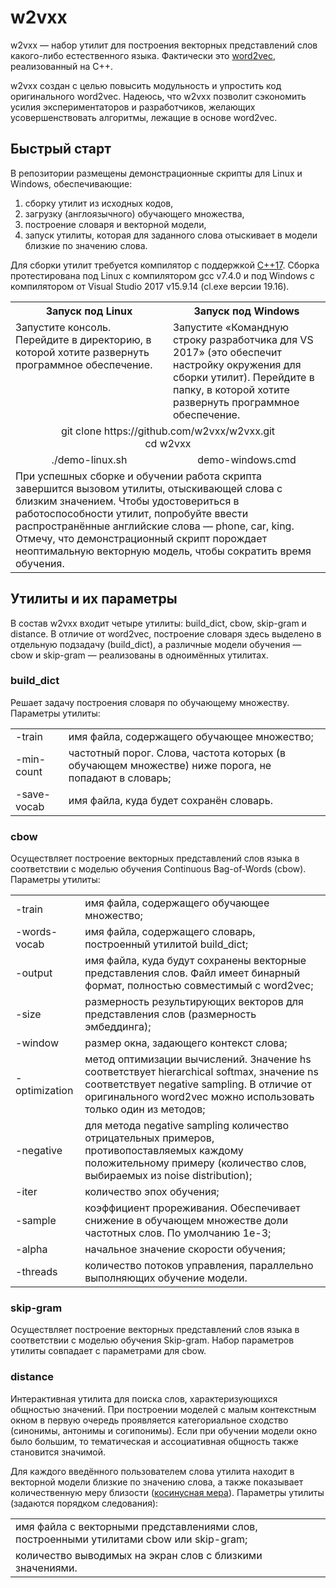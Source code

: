 # w2vxx
w2vxx — набор утилит для построения векторных представлений слов какого-либо естественного языка. Фактически это [word2vec](https://ru.wikipedia.org/wiki/Word2vec), реализованный на C++.

w2vxx создан с целью повысить модульность и упростить код оригинального word2vec. Надеюсь, что w2vxx позволит сэкономить усилия экспериментаторов и разработчиков, желающих усовершенствовать алгоритмы, лежащие в основе word2vec.

## Быстрый старт
В репозитории размещены демонстрационные скрипты для Linux и Windows, обеспечивающие:
1. сборку утилит из исходных кодов, 
2. загрузку (англоязычного) обучающего множества,
3. построение словаря и векторной модели,
4. запуск утилиты, которая для заданного слова отыскивает в модели близкие по значению слова.

Для сборки утилит требуется компилятор с поддержкой [C++17](https://ru.wikipedia.org/wiki/C%2B%2B17). Сборка протестирована под Linux с компилятором gcc v7.4.0 и под Windows с компилятором от Visual Studio 2017 v15.9.14 (cl.exe версии 19.16).

<table>
  <tr>
    <th width="50%">Запуск под Linux</th>
    <th>Запуск под Windows</th>
  </tr>
  <tr>
    <td valign="top">Запустите консоль. Перейдите в директорию, в которой хотите развернуть программное обеспечение.</td>
    <td>Запустите «Командную строку разработчика для VS 2017» (это обеспечит настройку окружения для сборки утилит). Перейдите в папку, в которой хотите развернуть программное обеспечение.</td>
  </tr>
  <tr>
    <td colspan="2" align="center">git clone https://github.com/w2vxx/w2vxx.git<br/>cd w2vxx</td>
  </tr>
  <tr>
    <td align="center">./demo-linux.sh</td>
    <td align="center">demo-windows.cmd</td>
  </tr>
  <tr>
    <td colspan="2">При успешных сборке и обучении работа скрипта завершится вызовом утилиты, отыскивающей слова с близким значением. Чтобы удостовериться в работоспособности утилит, попробуйте ввести распространённые английские слова — phone, car, king. Отмечу, что демонстрационный скрипт порождает неоптимальную векторную модель, чтобы сократить время обучения.</td>
  </tr>
</table>

## Утилиты и их параметры
В состав w2vxx входит четыре утилиты: build_dict, cbow, skip-gram и distance. В отличие от word2vec, построение словаря здесь выделено в отдельную подзадачу (build_dict), а различные модели обучения — cbow и skip-gram — реализованы в одноимённых утилитах.

### build_dict
Решает задачу построения словаря по обучающему множеству. Параметры утилиты:

<table>
  <tr>
    <td>-train</td><td>имя файла, содержащего обучающее множество;</td>
  </tr>
  <tr>
    <td>-min-count</td><td>частотный порог. Слова, частота которых (в обучающем множестве) ниже порога, не попадают в словарь;</td>
  </tr>
  <tr>
    <td>-save-vocab</td><td>имя файла, куда будет сохранён словарь.</td>
  </tr>
</table>

### cbow
Осуществляет построение векторных представлений слов языка в соответствии с моделью обучения Continuous Bag-of-Words (cbow). Параметры утилиты:

<table>
  <tr>
    <td>-train</td><td>имя файла, содержащего обучающее множество;</td>
  </tr>
  <tr>
    <td>-words-vocab</td><td>имя файла, содержащего словарь, построенный утилитой build_dict;</td>
  </tr>
  <tr>
    <td>-output</td><td>имя файла, куда будут сохранены векторные представления слов. Файл имеет бинарный формат, полностью совместимый с word2vec;</td>
  </tr>
  <tr>
    <td>-size</td><td>размерность результирующих векторов для представления слов (размерность эмбеддинга);</td>
  </tr>
  <tr>
    <td>-window</td><td>размер окна, задающего контекст слова;</td>
  </tr>
  <tr>
    <td>-optimization</td><td>метод оптимизации вычислений. Значение hs соответствует hierarchical softmax, значение ns соответствует negative sampling. В отличие от оригинального word2vec можно использовать только один из методов;</td>
  </tr>
  <tr>
    <td>-negative</td><td>для метода negative sampling количество отрицательных примеров, противопоставляемых каждому положительному примеру (количество слов, выбираемых из noise distribution);</td>
  </tr>
  <tr>
    <td>-iter</td><td>количество эпох обучения;</td>
  </tr>
  <tr>
    <td>-sample</td><td>коэффициент прореживания. Обеспечивает снижение в обучающем множестве доли частотных слов. По умолчанию 1e-3;</td>
  </tr>
  <tr>
    <td>-alpha</td><td>начальное значение скорости обучения;</td>
  </tr>
  <tr>
    <td>-threads</td><td>количество потоков управления, параллельно выполняющих обучение модели.</td>
  </tr>
</table>

### skip-gram
Осуществляет построение векторных представлений слов языка в соответствии с моделью обучения Skip-gram. Набор параметров утилиты совпадает с параметрами для cbow.

### distance
Интерактивная утилита для поиска слов, характеризующихся общностью значений. При построении моделей с малым контекстным окном в первую очередь проявляется категориальное сходство (синонимы, антонимы и согипонимы). Если при обучении модели окно было большим, то тематическая и ассоциативная общность также становится значимой.

Для каждого введённого пользователем слова утилита находит в векторной модели близкие по значению слова, а также показывает количественную меру близости ([косинусная мера](https://en.wikipedia.org/wiki/Cosine_similarity)). Параметры утилиты (задаются порядком следования):

<table>
  <tr>
    <td>имя файла с векторными представлениями слов, построенными утилитами cbow или skip-gram;</td>
  </tr>
  <tr>
    <td>количество выводимых на экран слов с близкими значениями.</td>
  </tr>
</table>
